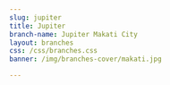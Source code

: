 ```yaml
---
slug: jupiter
title: Jupiter
branch-name: Jupiter Makati City
layout: branches
css: /css/branches.css
banner: /img/branches-cover/makati.jpg

---
```


<script>
    function initMap() {
      var mapLocation = {lat: 14.562855, lng: 121.022510};
      var customMapType = new google.maps.StyledMapType([
          {
            featureType: 'road',
            stylers: [
              {visibility: 'simplified'},
              {gamma: 0.5},
              {weight: 0.5},
              { hue: "#333333" }
            ]
          },
          {
            elementType: 'labels',
            stylers: [{visibility: 'on'}]
          },
          {
            featureType: 'water',
            stylers: [{color: '#2d2d2d'}]
          }
        ], {
          name: 'Custom Style'
      });
      var customMapTypeId = 'custom_style';
  
      var map = new google.maps.Map(document.getElementById('map'), {
        zoomControl: false,
        scaleControl: false,
        scrollwheel: false,   
        zoom: 15,
        center: mapLocation,  
        mapTypeControlOptions: {
          mapTypeIds: [google.maps.MapTypeId.ROADMAP, customMapTypeId]
        }
      });
      
      var image = '/img/map-icon/jupiter.png'
      
      var marker = new google.maps.Marker({
          position: mapLocation,
          map: map,
          center: mapLocation,
          icon: image
      });
      
      map.mapTypes.set(customMapTypeId, customMapType);
      map.setMapTypeId(customMapTypeId);
    }
</script>
<script async defer src="https://maps.googleapis.com/maps/api/js?key=AIzaSyBCbLaXdpvjLEkbR6sRGO633HC1z_IMhCA&callback=initMap"></script>
